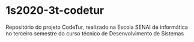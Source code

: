 # 1s2020-3t-codetur
Repositório do projeto CodeTur, realizado na Escola SENAI de informática no terceiro semestre do curso técnico de Desenvolvimento de Sistemas
